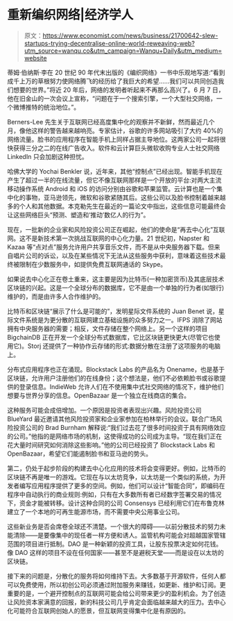# 重新编织网络|经济学人

> 原文：<https://www.economist.com/news/business/21700642-slew-startups-trying-decentralise-online-world-reweaving-web?utm_source=wanqu.co&utm_campaign=Wanqu+Daily&utm_medium=website>

蒂姆·伯纳斯·李在 20 世纪 90 年代末出版的《编织网络》一书中乐观地写道:“看到成千上万的草根努力使网络腾飞的经历给了我巨大的希望……我们可以共同创造我们想要的世界。”将近 20 年后，网络的发明者听起来不再那么高兴了。6 月 7 日，他在旧金山的一次会议上宣称，“问题在于一个搜索引擎，一个大型社交网络，一个微博推特的统治地位。”。

Berners-Lee 先生关于互联网已经高度集中化的观察并不新鲜，然而最近几个月，像他这样的警告越来越响亮。专家估计，谷歌的许多网站吸引了大约 40%的网络流量。脸书的应用程序在智能手机上同样占据主导地位。这两家公司一起将很快获得三分之二的在线广告收入。软件和云计算巨头微软收购专业人士社交网络 LinkedIn 只会加剧这种担忧。

哈佛大学的 Yochai Benkler 说，近年来，其他“控制点”已经出现。智能手机现在产生了超过一半的在线流量，但它不像互联网那样是一个开放的平台:对两大主流移动操作系统 Android 和 iOS 的访问分别由谷歌和苹果监管。云计算也是一个集中化的事物，亚马逊领先，微软和谷歌紧随其后。这些公司以及脸书控制着越来越多的个人和其他数据。本克勒先生在最近的一篇论文中指出，这些信息可能最终会让这些网络巨头“预测、塑造和‘推动’数亿人的行为”。

现在，一批新的企业家和风险投资公司正在崛起，他们的使命是“再去中心化”互联网。这不是新技术第一次挑战互联网的中心化力量。21 世纪初，Napster 和 Kazaa 等“点对点”服务允许用户共享音乐文件，而不是从中央服务器下载。但来自唱片公司的诉讼，以及在某些情况下无法从这些服务中获利，意味着这些技术最终被限制在少数服务中，如提供免费互联网通话的 Skype。

如果说去中心化正在卷土重来，这主要是因为比特币(一种加密货币)及其底层技术区块链的兴起。这是一个全球分布的数据库，它不是由一个单独的行为者(如银行)维护的，而是由许多人合作维护的。

比特币和区块链“展示了什么是可能的”，发明星际文件系统的 Juan Benet 说，星际文件系统是为更分散的互联网建立基础设施的众多努力之一。IFPS 消除了网站拥有中央服务器的需要；相反，文件存储在整个网络上。另一个这样的项目 BigchainDB 正在开发一个全球分布式数据库，它比区块链更快更大(尽管它也使用它)。Storj 还提供了一种协作云存储的形式:数据分散在注册了这项服务的电脑上。

分布式应用程序也正在涌现。Blockstack Labs 的产品名为 Onename，也是基于区块链，允许用户注册他们的在线身份；这个想法是，他们不必依赖脸书或谷歌提供的登录信息。IndieWeb 允许人们在不使用集中式社交网络的情况下，维护他们想要与世界分享的信息。OpenBazaar 是一个独立在线商店的集合。

这种服务可能会成倍增加。一个原因是投资者表现出兴趣。风险投资公司 BlueYard 最近邀请其他风险投资家和企业家参加在柏林举行的会议。联合广场风险投资公司的 Brad Burnham 解释说:“我们过去花了很多时间投资于具有网络效应的公司。”他指的是网络市场的机制，这使得成功的公司成为主导。“现在我们正在花大量时间研究如何消除这些影响。”他的公司已经投资了 Blockstack Labs 和 OpenBazaar，希望它们能遏制脸书和亚马逊的势头。

第二，仍处于起步阶段的构建去中心化应用的技术将会变得更好。例如，比特币的区块链不再是唯一的游戏。它现在与以太坊竞争，以太坊是一个类似的系统，为开发者编写应用程序提供了更多的空间。例如，他们可以设计“智能合同”，即编码在程序中自动执行的商业规则:例如，只有在大多数所有者已经数字签署交易的情况下，资金才能被转移。设计这种合同的公司 Consensys 已经利用它们在布鲁克林建立了一个本地的可再生能源市场，而不需要中央公用事业公司。

这些新业务是否会席卷全球还不清楚。一个很大的障碍——以前分散技术的努力未能清除——是要像集中的现任者一样方便和诱人。监管机构可能会对超越国家管辖范围的项目进行抵制。DAO 是一种新颖的投资工具，让股东投票决定如何花钱。像 DAO 这样的项目不设在任何国家——甚至不是避税天堂——而是设在以太坊的区块链。

接下来的问题是，分散化的服务将如何维持下去。大多数基于开源软件，任何人都可以免费使用，所以初创公司必须通过附加服务来赚钱，如更新、维护和订阅。更重要的是，一个避开控制点的互联网可能会给公司带来更少的盈利机会。为了创造让风险资本家满意的回报，新的科技公司几乎肯定会面临越来越大的压力。去中心化可能符合互联网创始人的愿景，但互联网变得集中化是有原因的。